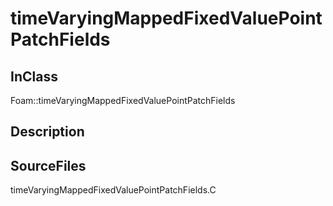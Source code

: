 # timeVaryingMappedFixedValuePointPatchFields 
## InClass
Foam::timeVaryingMappedFixedValuePointPatchFields

## Description

## SourceFiles
timeVaryingMappedFixedValuePointPatchFields.C

